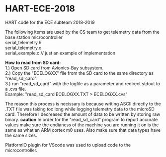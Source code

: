 # HART-ECE-2018
HART code for the ECE subteam 2018-2019



The following items are used by the CS team to get telemetry data from the base station microcontroller <br />
serial_telemetry.h <br />
serial_telemetry.c <br />
serial_example.c // just an example of implementation



**How to read from SD card:**<br />
1.) Open SD card from Avionics-Bay subsystem.<br />
2.) Copy the "ECELOGXX" file from the SD card to the same directory as "read_sd_card". <br />
3.) run "read_sd_card" with the logfile as a parameter and redirect stdout to a .cvs file.  <br />
Example: "read_sd_card ECELOGXX.TXT > ECELOGXX.cvs"

The reason this process is necissary is because writing ASCII directly to the .TXT file was taking too long while logging telemetry data to the microSD card. Therefore I decreased the amount of data to be written by storing raw binary. 
**caution**
In order for the "read_sd_card" program to report accurate values make sure the endianess of the machine you are running it on is the same as what an ARM cortex m0 uses. Also make sure that data types have the same sizes. <br />   



PlatformIO plugin for VScode was used to upload code to the microcontroller.<br />




